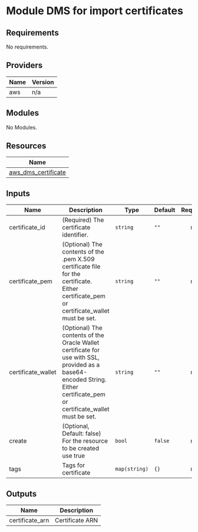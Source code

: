 # Module DMS for import certificates

<!-- BEGINNING OF PRE-COMMIT-TERRAFORM DOCS HOOK -->
## Requirements

No requirements.

## Providers

| Name | Version |
|------|---------|
| aws | n/a |

## Modules

No Modules.

## Resources

| Name |
|------|
| [aws_dms_certificate](https://registry.terraform.io/providers/hashicorp/aws/latest/docs/resources/dms_certificate) |

## Inputs

| Name | Description | Type | Default | Required |
|------|-------------|------|---------|:--------:|
| certificate\_id | (Required) The certificate identifier. | `string` | `""` | no |
| certificate\_pem | (Optional) The contents of the .pem X.509 certificate file for the certificate. Either certificate\_pem or certificate\_wallet must be set. | `string` | `""` | no |
| certificate\_wallet | (Optional) The contents of the Oracle Wallet certificate for use with SSL, provided as a base64-encoded String. Either certificate\_pem or certificate\_wallet must be set. | `string` | `""` | no |
| create | (Optional, Default: false) For the resource to be created use true | `bool` | `false` | no |
| tags | Tags for certificate | `map(string)` | `{}` | no |

## Outputs

| Name | Description |
|------|-------------|
| certificate\_arn | Certificate ARN |
<!-- END OF PRE-COMMIT-TERRAFORM DOCS HOOK -->
